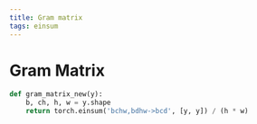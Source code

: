 ```yaml
---
title: Gram matrix
tags: einsum
---
```


# Gram Matrix

```python
def gram_matrix_new(y):
    b, ch, h, w = y.shape
    return torch.einsum('bchw,bdhw->bcd', [y, y]) / (h * w)
```
























